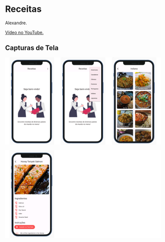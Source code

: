# Receitas

Alexandre.

[Vídeo no YouTube.](https://youtu.be/gEjYwRZm3wg)

## Capturas de Tela

![screen](/readme/telas.png)

![screen](/readme/telas2.png)

